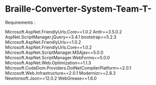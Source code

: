 # Braille-Converter-System-Team-T-

Requirements :


Microsoft.AspNet.FriendlyUrls.Core==1.0.2
Antlr==3.5.0.2
AspNet.ScriptManager.jQuery==3.4.1
bootstrap==5.2.3
Microsoft.AspNet.FriendlyUrls==1.0.2
Microsoft.AspNet.FriendlyUrls.Core==1.0.2
Microsoft.AspNet.ScriptManager.MSAjax==5.0.0
Microsoft.AspNet.ScriptManager.WebForms==5.0.0
Microsoft.AspNet.Web.Optimization==1.1.3
Microsoft.CodeDom.Providers.DotNetCompilerPlatform==2.0.1
Microsoft.Web.Infrastructure==2.0.1
Modernizr==2.8.3
Newtonsoft.Json==12.0.2
WebGrease==1.6.0
